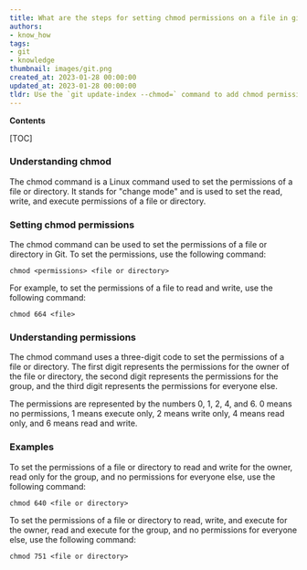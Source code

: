 ```yaml
---
title: What are the steps for setting chmod permissions on a file in git?
authors:
- know_how
tags:
- git
- knowledge
thumbnail: images/git.png
created_at: 2023-01-28 00:00:00
updated_at: 2023-01-28 00:00:00
tldr: Use the `git update-index --chmod=` command to add chmod permissions to a file in Git.
---
```


**Contents**

[TOC]

### Understanding chmod

The chmod command is a Linux command used to set the permissions of a file or directory. It stands for "change mode" and is used to set the read, write, and execute permissions of a file or directory.

### Setting chmod permissions

The chmod command can be used to set the permissions of a file or directory in Git. To set the permissions, use the following command:

`chmod <permissions> <file or directory>`

For example, to set the permissions of a file to read and write, use the following command:

`chmod 664 <file>`

### Understanding permissions

The chmod command uses a three-digit code to set the permissions of a file or directory. The first digit represents the permissions for the owner of the file or directory, the second digit represents the permissions for the group, and the third digit represents the permissions for everyone else.

The permissions are represented by the numbers 0, 1, 2, 4, and 6. 0 means no permissions, 1 means execute only, 2 means write only, 4 means read only, and 6 means read and write.

### Examples

To set the permissions of a file or directory to read and write for the owner, read only for the group, and no permissions for everyone else, use the following command:

`chmod 640 <file or directory>`

To set the permissions of a file or directory to read, write, and execute for the owner, read and execute for the group, and no permissions for everyone else, use the following command:

`chmod 751 <file or directory>`
